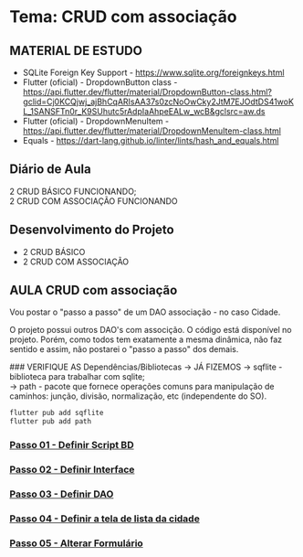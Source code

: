 # Tema: CRUD com associação
## MATERIAL DE ESTUDO
- SQLite Foreign Key Support - https://www.sqlite.org/foreignkeys.html
- Flutter (oficial) - DropdownButton<T> class - https://api.flutter.dev/flutter/material/DropdownButton-class.html?gclid=Cj0KCQjwj_ajBhCqARIsAA37s0zcNoOwCky2JtM7EJOdtDS41woKL_1SANSFTn0r_K9SUhutc5rAdpIaAhpeEALw_wcB&gclsrc=aw.ds
- Flutter (oficial) - DropdownMenuItem - https://api.flutter.dev/flutter/material/DropdownMenuItem-class.html
- Equals - https://dart-lang.github.io/linter/lints/hash_and_equals.html
  
## Diário de Aula
2 CRUD BÁSICO FUNCIONANDO; <br>
2 CRUD COM ASSOCIAÇÃO FUNCIONANDO<br>

## Desenvolvimento do Projeto
- 2 CRUD BÁSICO
- 2 CRUD COM ASSOCIAÇÃO 
  
## AULA CRUD com associação
<p>Vou postar o "passo a passo" de um DAO associação - no caso Cidade.</p>
<p>O projeto possui outros DAO's com associção. O código está disponível no projeto. Porém, como todos tem exatamente a mesma dinâmica, não faz sentido e assim, não postarei o "passo a passo" dos demais.</p>
### VERIFIQUE AS Dependências/Bibliotecas → JÁ FIZEMOS 
→ sqflite - biblioteca para trabalhar com sqlite;<br>
→ path - pacote que fornece operações comuns para manipulação de caminhos: junção, divisão, normalização, etc (independente do SO).<br>

 ```cmd
flutter pub add sqflite
flutter pub add path  
```
### [Passo 01 - Definir Script BD](projeto/final/lib/database/sqlite/readme.md)
### [Passo 02 - Definir Interface](projeto/final/lib/view/interface/readme_interface_cidade_dao.md)
### [Passo 03 - Definir DAO](projeto/final/lib/database/sqlite/dao/readme.md)
### [Passo 04 - Definir a tela de lista da cidade](https://github.com/heliokamakawa/-engenharia-de-software-2023-DDM/blob/main/2%C2%BA%20trimestre/05%20aula/projeto/final/lib/view/widget/cidade_lista.dart)
### [Passo 05 - Alterar Formulário](projeto/final/lib/view/readme.md)
